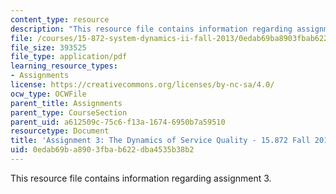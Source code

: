 ```yaml
---
content_type: resource
description: "This resource file contains information regarding assignment 3.\r\n"
file: /courses/15-872-system-dynamics-ii-fall-2013/0edab69ba8903fbab622dba4535b38b2_MIT15_872F13_ass3.pdf
file_size: 393525
file_type: application/pdf
learning_resource_types:
- Assignments
license: https://creativecommons.org/licenses/by-nc-sa/4.0/
ocw_type: OCWFile
parent_title: Assignments
parent_type: CourseSection
parent_uid: a612509c-75c6-f13a-1674-6950b7a59510
resourcetype: Document
title: 'Assignment 3: The Dynamics of Service Quality - 15.872 Fall 2013'
uid: 0edab69b-a890-3fba-b622-dba4535b38b2
---
```

This resource file contains information regarding assignment 3.
